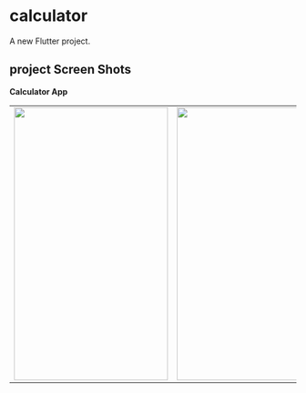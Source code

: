 # calculator

A new Flutter project.

## project Screen Shots

**Calculator App**

<table>
  <tr>
    <td><img src="https://user-images.githubusercontent.com/132190049/235471825-639dd5e6-4070-4334-aaf0-0244c3d05cf9.jpg" width=270 height=480></td>
    <td><img src="https://user-images.githubusercontent.com/132190049/235471868-146db913-f1af-4f55-8f9f-bac0366cf539.jpg" width=270 height=480></td>
    <td><img src="https://user-images.githubusercontent.com/132190049/235472262-8381ddf3-7b0b-4df3-8d3c-e58be6ca49bd.jpg" width=270 height=480></td>
  </tr>
 </table>
